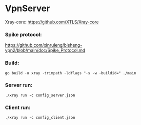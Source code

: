 # VpnServer



Xray-core: https://github.com/XTLS/Xray-core



### Spike protocol:

https://github.com/xinruleng/bisheng-vpn2/blob/main/doc/Spike_Protocol.md



### Build:

```shell
go build -o xray -trimpath -ldflags "-s -w -buildid=" ./main
```



### Server run:

```shell
./xray run -c config_server.json
```

### Client run:

```shell
./xray run -c config_client.json
```
